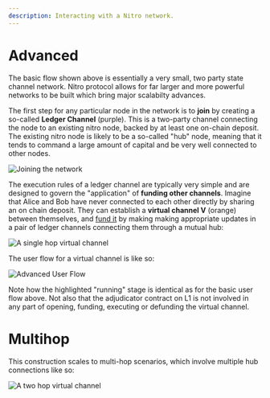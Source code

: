 ```yaml
---
description: Interacting with a Nitro network.
---
```


# Advanced

The basic flow shown above is essentially a very small, two party state channel network. Nitro protocol allows for far larger and more powerful networks to be built which bring major scalabilty advances.

The first step for any particular node in the network is to **join** by creating a so-called **Ledger Channel** (purple). This is a two-party channel connecting the node to an existing nitro node, backed by at least one on-chain deposit. The existing nitro node is likely to be a so-called "hub" node, meaning that it tends to command a large amount of capital and be very well connected to other nodes.

![Joining the network](join.png)

The execution rules of a ledger channel are typically very simple and are designed to govern the "application" of **funding other channels**. Imagine that Alice and Bob have never connected to each other directly by sharing an on chain deposit. They can establish a **virtual channel V** (orange) between themselves, and [fund it](../protocol-tutorial/0060-funding-a-channel.md#fund-virtually) by making making appropriate updates in a pair of ledger channels connecting them through a mutual hub:

![A single hop virtual channel](1-hop-virtual.png)

The user flow for a virtual channel is like so:

![Advanced User Flow](advanced-user-flow.png)

<!-- fontawesome f182 Alice
fontawesome f183 Bob
fontawesome f233 Hub
fontawesome f0e3 Adjudicator #red

group prefunding
parallel
Alice-#orange>Bob: create channel
Alice-#orange>Hub:
parallel off
parallel
Alice<#orange-Bob: join channel
Hub<#orange-Bob: join channel
parallel off
parallel
Alice<#orange-Hub: join channel
Bob<#orange-Hub:
parallel off
end
group update A-H ledger to fund V
Alice-#purple>Hub: propose update
Alice<#purple-Hub: accept
end
group update B-H ledger to fund V
Bob-#purple>Hub: propose update
Bob<#purple-Hub: accept
end

group postfunding
parallel on
Alice-#orange>Bob: confirm funding
Alice<#orange-Bob:
Alice-#orange>Hub:
Alice<#orange-Hub:
parallel off
end
group #orange running
Alice-#orange>Bob: update
Bob-#orange>Alice: countersign
Alice-#orange>Bob: update
Bob-#orange>Alice: countersign
end
group finalizing
parallel
Alice-#orange>Bob: finalize channel
Alice-#orange>Hub:
parallel off
parallel
Alice<#orange-Bob: finalize channel
Hub<#orange-Bob: finalize channel
parallel off
parallel
Alice<#orange-Hub: finalize channel
Bob<#orange-Hub:
parallel off
end
end
group update A-H ledger to defund V
Alice-#purple>Hub: propose update
Alice<#purple-Hub: accept
end
group update B-H ledger to defund V
Bob-#purple>Hub: propose update
Bob<#purple-Hub: accept
end -->

Note how the highlighted "running" stage is identical as for the basic user flow above. Not also that the adjudicator contract on L1 is not involved in any part of opening, funding, executing or defunding the virtual channel.

# Multihop

This construction scales to multi-hop scenarios, which involve multiple hub connections like so:

![A two hop virtual channel](2-hop-virtual.png)
